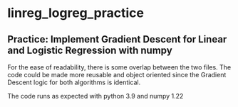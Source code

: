 # linreg_logreg_practice
## Practice: Implement Gradient Descent for Linear and Logistic Regression with numpy

For the ease of readability, there is some overlap between the two files. The code could be made more reusable and object oriented since the Gradient Descent logic for both algorithms is identical. 

The code runs as expected with python 3.9 and numpy 1.22
